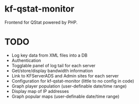 kf-qstat-monitor
================

Frontend for QStat powered by PHP.

TODO
================
 - Log key data from XML files into a DB
 - Authentication
 - Togglable panel of log tail for each server
 - Get/store/display bandwidth information
 - Link to KFServerADS and Admin sites for each server
 - Configuration for kf-qstat-monitor (little to no config in code)
 - Graph player population (user-definable date/time range)
 - Display map of IP addresses
 - Graph popular maps (user-definable date/time range)
